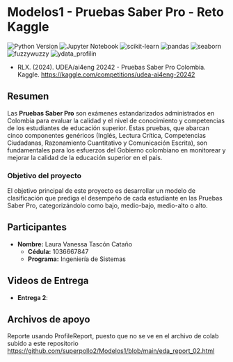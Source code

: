# Modelos1 - Pruebas Saber Pro - Reto Kaggle
![Python Version](https://img.shields.io/badge/python-3.12.5-blue.svg)
![Jupyter Notebook](https://img.shields.io/badge/Jupyter-Notebook-orange)
![scikit-learn](https://img.shields.io/badge/scikit--learn-v1.5.1-pink)
![pandas](https://img.shields.io/badge/matplotlib-v3.7.1-blue)
![seaborn](https://img.shields.io/badge/seaborn-v0.13.2-blue)
![fuzzywuzzy](https://img.shields.io/badge/fuzzywuzzy-v0.18.0-blue)
![ydata_profilin](https://img.shields.io/badge/ydata_profiling-v4.10.0-blue)

- RLX. (2024). UDEA/ai4eng 20242 - Pruebas Saber Pro Colombia. Kaggle. https://kaggle.com/competitions/udea-ai4eng-20242

## Resumen
Las **Pruebas Saber Pro** son exámenes estandarizados administrados en Colombia para evaluar la calidad y el nivel de conocimiento y competencias de los estudiantes de educación superior. Estas pruebas, que abarcan cinco componentes genéricos (Inglés, Lectura Crítica, Competencias Ciudadanas, Razonamiento Cuantitativo y Comunicación Escrita), son fundamentales para los esfuerzos del Gobierno colombiano en monitorear y mejorar la calidad de la educación superior en el país.

### Objetivo del proyecto
El objetivo principal de este proyecto es desarrollar un modelo de clasificación que prediga el desempeño de cada estudiante en las Pruebas Saber Pro, categorizándolo como bajo, medio-bajo, medio-alto o alto.

## Participantes

- **Nombre:** Laura Vanessa Tascón Cataño
  - **Cédula:** 1036667847
  - **Programa:** Ingeniería de Sistemas

## Videos de Entrega

- **Entrega 2**: <a href="" target="_blank"></a>

## Archivos de apoyo
Reporte usando ProfileReport, puesto que no se ve en el archivo de colab subido a este repositorio
https://github.com/superpollo2/Modelos1/blob/main/eda_report_02.html



